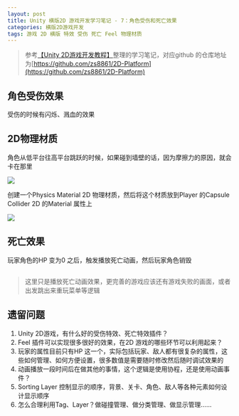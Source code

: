 ```yaml
---
layout: post
title: Unity 横版2D 游戏开发学习笔记 - 7：角色受伤和死亡效果
categories: 横版2D游戏开发
tags: 游戏 2D 横版 特效 受伤 死亡 Feel 物理材质
---
```


>参考[【Unity 2D游戏开发教程】](https://www.bilibili.com/video/BV1sE411L7kV)整理的学习笔记，对应github 的仓库地址为[https://github.com/zs8861/2D-Platform](https://github.com/zs8861/2D-Platform)

## 角色受伤效果

受伤的时候有闪烁、溅血的效果



## 2D物理材质

角色从低平台往高平台跳跃的时候，如果碰到墙壁的话，因为摩擦力的原因，就会卡在那里

![](../media/image/2024-11-04/.gif)

创建一个Physics Material 2D 物理材质，然后将这个材质放到Player 的Capsule Collider 2D 的Material 属性上

![](../media/image/2024-11-04/.png)

## 死亡效果

玩家角色的HP 变为0 之后，触发播放死亡动画，然后玩家角色销毁

```c#

```

>这里只是播放死亡动画效果，更完善的游戏应该还有游戏失败的画面，或者出发跳出来重玩菜单等逻辑

## 遗留问题

1. Unity 2D游戏，有什么好的受伤特效、死亡特效插件？
2. Feel 插件可以实现很多很好的效果，在2D 游戏的哪些环节可以利用起来？
3. 玩家的属性目前只有HP 这一个，实际包括玩家、敌人都有很复杂的属性，这些如何管理、如何方便设置，很多数值是需要随时修改然后随时调试效果的
4. 动画播放一段时间后在做其他的事情，这个逻辑是使用协程，还是使用动画事件？
5. Sorting Layer 控制显示的顺序，背景、关卡、角色、敌人等各种元素如何设计显示顺序
6. 怎么合理利用Tag、Layer？做碰撞管理、做分类管理、做显示管理……

